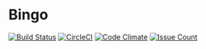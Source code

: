 # Bingo

[![Build Status](https://travis-ci.org/sgykfjsm/bingo.svg?branch=master)](https://travis-ci.org/sgykfjsm/bingo) [![CircleCI](https://circleci.com/gh/sgykfjsm/bingo.svg?style=svg)](https://circleci.com/gh/sgykfjsm/bingo) [![Code Climate](https://codeclimate.com/github/sgykfjsm/bingo/badges/gpa.svg)](https://codeclimate.com/github/sgykfjsm/bingo) [![Issue Count](https://codeclimate.com/github/sgykfjsm/bingo/badges/issue_count.svg)](https://codeclimate.com/github/sgykfjsm/bingo)
